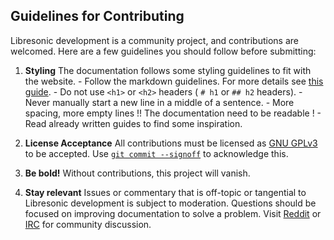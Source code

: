 ## Guidelines for Contributing

Libresonic development is a community project, and contributions are welcomed. Here are a few guidelines you should follow before submitting:

  1. **Styling** The documentation follows some styling guidelines to fit with the website.
    - Follow the markdown guidelines. For more details see [this guide](https://guides.github.com/features/mastering-markdown/).
    - Do not use `<h1>` or `<h2>` headers ( `# h1` or `## h2` headers).
    - Never manually start a new line in a middle of a sentence.
    - More spacing, more empty lines !! The documentation need to be readable !
    - Read already written guides to find some inspiration.

  2.  **License Acceptance** All contributions must be licensed as [GNU GPLv3](https://github.com/Libresonic/documentation/blob/stable/LICENSE.txt) to be accepted. Use [`git commit --signoff`](https://gitirc.eu/git-commit.html) to acknowledge this.

  3.  **Be bold!** Without contributions, this project will vanish.

  4.  **Stay relevant** Issues or commentary that is off-topic or tangential to Libresonic development is subject to moderation. Questions should be focused on improving documentation to solve a problem. Visit [Reddit](https://www.reddit.com/r/libresonic) or [IRC](http://webchat.freenode.net?channels=%23libresonic) for community discussion.
